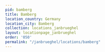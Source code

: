 ```yaml
---
pid: bamberg
title: Bamberg
location_country: Germany
location_city: Bamberg
collection: locations_janbrueghel
layout: locationpage_janbrueghel
order: '050'
permalink: "/janbrueghel/locations/bamberg"
---
```

